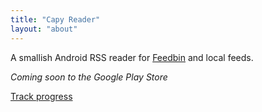 ```yaml
---
title: "Capy Reader"
layout: "about"
---
```

A smallish Android RSS reader for [Feedbin](https://feedbin.com/home) and local feeds.

_Coming soon to the Google Play Store_

[Track progress](https://github.com/jocmp/capyreader)
